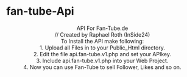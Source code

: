 # fan-tube-Api
<center> API For Fan-Tube.de<br>
// Created by Raphael Roth (InSide24)<br>
To Install the API make following:<br>
1. Upload all Files in to your Public_Html directory.<br>
2. Edit the file api.fan-tube.v1.php and set your APIkey.<br>
3. Include api.fan-tube.v1.php into your Web Project.<br>
4. Now you can use Fan-Tube to sell Follower, Likes and so on.<br>
</center>
